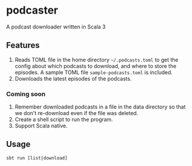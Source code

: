 # podcaster
A podcast downloader written in Scala 3

## Features
1. Reads TOML file in the home directory `~/.podcasts.toml`  to get the config about which podcasts to download, and where to store the episodes. A sample TOML file `sample-podcasts.toml` is included.
2. Downloads the latest episodes of the podcasts.

### Coming soon

1. Remember downloaded podcasts in a file in the data directory so that we don't re-download even if the file was deleted.
2. Create a shell script to run the program.
3. Support Scala native.

## Usage
```
sbt run [list|download]
```



